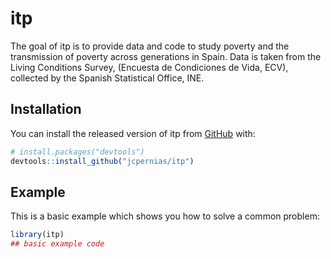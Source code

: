 
# itp

<!-- badges: start -->
<!-- badges: end -->

The goal of itp is to provide data and code to study poverty and the transmission of poverty across generations in Spain. Data is taken from the Living Conditions Survey,  (Encuesta de Condiciones de Vida, ECV), collected by the Spanish Statistical Office, INE.

## Installation

You can install the released version of itp from [GitHub](https://github.com/) with:

``` r
# install.packages("devtools")
devtools::install_github("jcpernias/itp")
```

## Example

This is a basic example which shows you how to solve a common problem:

``` r
library(itp)
## basic example code
```

